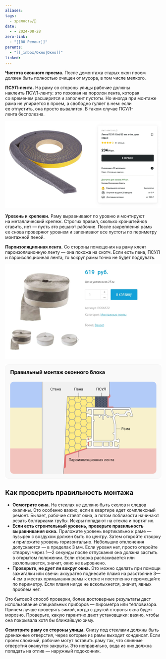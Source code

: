 ```yaml
---
aliases: 
tags:
  - зрелость/🌱
date:
  - - 2024-08-28
zero-link:
  - "[[00 Ремонт]]"
parents:
  - "[[_inbox/Окно|Окно]]"
linked:
---
```

**Чистота оконного проема.** После демонтажа старых окон проем должен быть полностью очищен от мусора, в том числе мелкого.

**ПСУЛ-лента.** На раму со стороны улицы рабочие должны наклеить ПСУЛ-ленту: это похожая на поролон лента, которая со временем расширится и заполнит пустоты. Но иногда при монтаже рама не упирается в проем, а свободно гуляет в нем: если ее отпустить, она просто вывалится. В таком случае ПСУЛ-лента бесполезна.

![](meta/files/Pasted%20image%2020240828084837.png)

**Уровень и крепежи.** Раму выравнивают по уровню и монтируют на металлический крепеж. Строгих правил, сколько кронштейнов ставить, нет — пусть это решают рабочие. После закрепления рамы ее снова проверяют уровнем и запенивают все пустоты по периметру монтажной пеной.

**Пароизоляционная лента.** Со стороны помещения на раму клеят пароизоляционную ленту — она похожа на скотч. Если есть пена, ПСУЛ и пароизоляционная лента, то вокруг рамы точно не будет поддувать.

![](meta/files/Pasted%20image%2020240828084850.png)

![](meta/files/Pasted%20image%2020240828084856.png)
## Как проверить правильность монтажа
- **Осмотрите окна.** На стеклах не должно быть сколов и следов окалины. Это особенно важно, если в квартире идет комплексный ремонт. Бывает, рабочие ставят окна, а потом поблизости начинают резать болгарками трубы. Искры попадают на стекла и портят их.
- **Если есть строительный уровень, проверьте правильность выравнивания окна.** Приложите уровень вертикально к раме — пузырек с воздухом должен быть по центру. Затем откройте створку и приложите уровень горизонтально. Небольшие отклонения допускаются — в пределах 3 мм. Если уровня нет, просто откройте створку: через 1—2 секунды после отпускания она должна застыть в открытом положении. Если створка распахивается или захлопывается, значит, окно не выровнено.
- **Проверьте, не дует ли вокруг окна.** Это можно сделать при помощи зажигалки или свечи: аккуратно поднесите пламя на расстояние 3—4 см в местах примыкания рамы к стене и постепенно перемещайте по периметру. Если пламя нигде не всколыхнется, значит, явных проблем нет.

Это бытовой способ проверки, более достоверные результаты даст использование специальных приборов — пирометра или тепловизора. Причем лучше проверять зимой, когда с другой стороны окна будет морозно. Проверьте, какую гарантию дают установщики: важно, чтобы она покрывала хотя бы ближайшую зиму.

**Осмотрите раму со стороны улицы.** Снизу под стеклами должны быть дренажные отверстия, через которые из рамы выходит конденсат. Если проем сложный, рабочие могут вставить раму так, что сливные отверстия окажутся закрыты. Это неправильно, вода из них должна попадать на отлив — наружный подоконник.